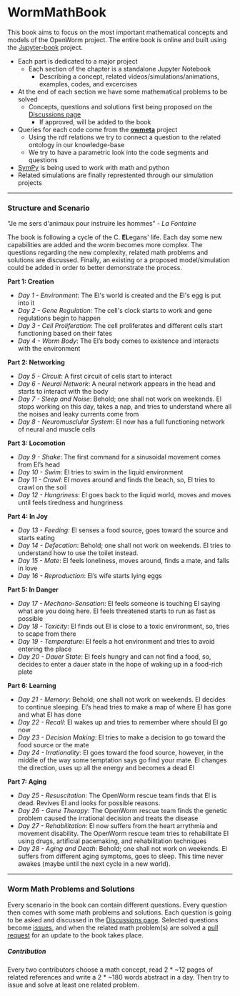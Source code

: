 # WormMathBook

This book aims to focus on the most important mathematical concepts and models of the OpenWorm project. The entire book is online and built using the [Jupyter-book](https://github.com/executablebooks/jupyter-book) project.

* Each part is dedicated to a major project
  * Each section of the chapter is a standalone Jupyter Notebook
    * Describing a concept, related videos/simulations/animations, examples, codes, and excercises
* At the end of each section we have some mathematical problems to be solved
  * Concepts, questions and solutions first being proposed on the [Discussions page](https://github.com/openworm/worm-math-book/discussions)
    * If approved, will be added to the book
* Queries for each code come from the **[owmeta](https://github.com/openworm/owmeta)** project
  * Using the rdf relations we try to connect a question to the related ontology in our knowledge-base
  * We try to have a parametric look into the code segments and questions
* [SymPy](https://www.sympy.org) is being used to work with math and python
* Related simulations are finally represtented through our simulation projects

---

### Structure and Scenario

“Je me sers d'animaux pour instruire les hommes” - *La Fontaine*

The book is following a cycle of the C. **EL**egans' life. Each day some new capabilities are added and the worm becomes more complex. The questions regarding the new complexity, related math problems and solutions are discussed. Finally, an existing or a proposed model/simulation could be added in order to better demonstrate the process.

**Part 1: Creation**

* *Day 1 - Environment*: The El's world is created and the El's egg is put into it
* *Day 2 - Gene Regulation*: The cell's clock starts to work and gene regulations begin to happen
* *Day 3 - Cell Proliferation*: The cell proliferates and different cells start functioning based on their fates
* *Day 4 - Worm Body*: The El’s body comes to existence and interacts with the environment

**Part 2: Networking**

- *Day 5 - Circuit*: A first circuit of cells start to interact
- *Day 6 - Neural Network*: A neural network appears in the head and starts to interact with the body
- *Day 7 - Sleep and Noise*: Behold; one shall not work on weekends. El stops working on this day, takes a nap, and tries to understand where all the noises and leaky currents come from
- *Day 8 - Neuromusclular System*: El now has a full functioning network of neural and muscle cells

**Part 3: Locomotion**

- *Day 9 - Shake*: The first command for a sinusoidal movement comes from El’s head
- *Day 10 - Swim*: El tries to swim in the liquid environment
- *Day 11 - Crawl*: El moves around and finds the beach, so, El tries to crawl on the soil
- *Day 12 - Hungriness*: El goes back to the liquid world, moves and moves until feels tiredness and hungriness

**Part 4: In Joy**

- *Day 13 - Feeding*: El senses a food source, goes toward the source and starts eating
- *Day 14 - Defecation*: Behold; one shall not work on weekends. El tries to understand how to use the toilet instead.
- *Day 15 - Mate*: El feels loneliness, moves around, finds a mate, and falls in love
- *Day 16 - Reproduction*: El’s wife starts lying eggs

**Part 5: In Danger**

* *Day 17 - Mechano-Sensation*: El feels someone is touching El saying what are you doing here. El feels threatened starts to run as fast as possible
* *Day 18 - Toxicity*: El finds out El is close to a toxic environment, so, tries to scape from there
* *Day 19 - Temperature*: El feels a hot environment and tries to avoid entering the place
* *Day 20 - Dauer State*: El feels hungry and can not find a food, so, decides to enter a dauer state in the hope of waking up in a food-rich plate

**Part 6: Learning**

- *Day 21 - Memory*: Behold; one shall not work on weekends. El decides to continue sleeping. El’s head tries to make a map of where El has gone and what El has done
- *Day 22 - Recall*: El wakes up and tries to remember where should El go now
- *Day 23 - Decision Making*: El tries to make a decision to go toward the food source or the mate
- *Day 24 - Irrationality*: El goes toward the food source, however, in the middle of the way some temptation says go find your mate. El changes the direction, uses up all the energy and becomes a dead El

**Part 7: Aging**

- *Day 25 - Resuscitation*: The OpenWorm rescue team finds that El is dead. Revives El and looks for possible reasons.
- *Day 26 - Gene Therapy*: The OpenWorm rescue team finds the genetic problem caused the irrational decision and treats the disease
- *Day 27 - Rehabilitation*: El now suffers from the heart arrythmia and movement disability. The OpenWorm rescue team tries to rehabilitate El using drugs, artificial pacemaking, and rehabilitation techniques
- *Day 28 - Aging and Death*: Behold; one shall not work on weekends. El suffers from different aging symptoms, goes to sleep. This time never awakes (maybe until the next cycle in a new world).

---

### Worm Math Problems and Solutions

Every scenario in the book can contain different questions. Every question then comes with some math problems and solutions. Each question is going to be asked and discussed in the [Discussions page](https://github.com/openworm/worm-math-book/discussions). Selected questions become [issues](https://github.com/openworm/worm-math-book/issues), and when the related math problem(s) are solved a [pull request](https://github.com/openworm/worm-math-book/pulls) for an update to the book takes place.

##### Contribution

Every two contributors choose a math concept, read 2 * ~12 pages of related references and write a 2 * ~180 words abstract in a day. Then try to issue and solve at least one related problem.
